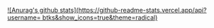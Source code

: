 [![Anurag's github stats](https://github-readme-stats.vercel.app/api?username=
btks&show_icons=true&theme=radical)](https://github.com/anuraghazra/github-readme-stats)
